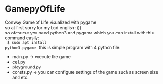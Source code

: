 # GamepyOfLife
Conway Game of Life visualized with pygame
<br>
so at first sorry for my bad english :)))
<br>
so ofcourse you need python3 and pygame which you can install with this command easily:<br>
    <code>
    $ sudo apt install python3-pygame 
    </code>
this is simple program with 4 python file:<br>
    <ul>
        <li> main.py -> execute the game </li>
        <li> cell.py </li>
        <li> playground.py </li>
        <li> consts.py -> you can configure settings of the game such as screen size and etc. </li>
    </ul>